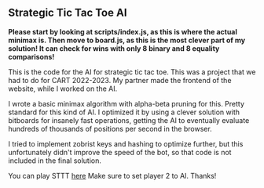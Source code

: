 ## Strategic Tic Tac Toe AI

**Please start by looking at scripts/index.js, as this is where the actual minimax is. Then move to board.js, as this is the most clever part of my solution! It can check for wins with only 8 binary and 8 equality comparisons!**

This is the code for the AI for strategic tic tac toe. This was a project that we had to do for CART 2022-2023. My partner made the frontend of the website, while I worked on the AI. 

I wrote a basic minimax algorithm with alpha-beta pruning for this. Pretty standard for this kind of AI. I optimized it by using a clever solution with bitboards for insanely fast operations, getting the AI to eventually evaluate hundreds of thousands of positions per second in the browser.

I tried to implement zobrist keys and hashing to optimize further, but this unfortunately didn't improve the speed of the bot, so that code is not included in the final solution.

You can play STTT [here](https://tictactoe2-0.netlify.app/)
Make sure to set player 2 to AI.
Thanks!
